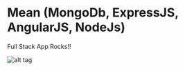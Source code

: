 #  Mean (MongoDb, ExpressJS, AngularJS, NodeJs) 

Full Stack App Rocks!!

![alt tag](https://raw.github.com/tiagodavi/nodejs-contatooh-app/master/public/images/app.png)
